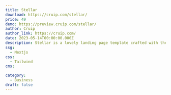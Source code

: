 ```yaml
---
title: Stellar
download: https://cruip.com/stellar/
price: 49
demo: https://preview.cruip.com/stellar/
author: Cruip
author_link: https://cruip.com/
date: 2023-05-14T00:00:00.000Z
description: Stellar is a lovely landing page template crafted with the modern digital landscape in mind
ssg:
  - Nextjs
css:
  - Tailwind
cms:

category:
  - Business
draft: false
---
```

